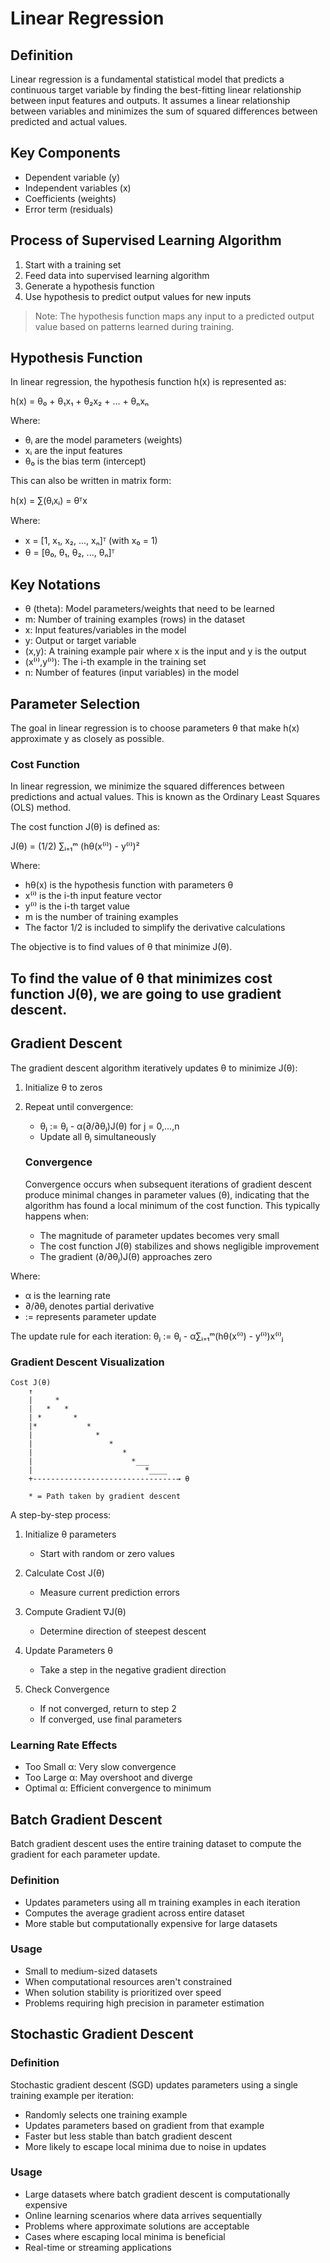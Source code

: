 # Linear Regression

## Definition
Linear regression is a fundamental statistical model that predicts a continuous target variable by finding the best-fitting linear relationship between input features and outputs. It assumes a linear relationship between variables and minimizes the sum of squared differences between predicted and actual values.

## Key Components
- Dependent variable (y)
- Independent variables (x)
- Coefficients (weights)
- Error term (residuals)

## Process of Supervised Learning Algorithm
1. Start with a training set
2. Feed data into supervised learning algorithm
3. Generate a hypothesis function
4. Use hypothesis to predict output values for new inputs

> Note: The hypothesis function maps any input to a predicted output value based on patterns learned during training.

## Hypothesis Function
In linear regression, the hypothesis function h(x) is represented as:

h(x) = θ₀ + θ₁x₁ + θ₂x₂ + ... + θₙxₙ

Where:
- θᵢ are the model parameters (weights)
- xᵢ are the input features
- θ₀ is the bias term (intercept)

This can also be written in matrix form:

h(x) = ∑(θᵢxᵢ) = θᵀx

Where:
- x = [1, x₁, x₂, ..., xₙ]ᵀ (with x₀ = 1)
- θ = [θ₀, θ₁, θ₂, ..., θₙ]ᵀ

## Key Notations
- θ (theta): Model parameters/weights that need to be learned
- m: Number of training examples (rows) in the dataset
- x: Input features/variables in the model
- y: Output or target variable
- (x,y): A training example pair where x is the input and y is the output
- (x⁽ⁱ⁾,y⁽ⁱ⁾): The i-th example in the training set
- n: Number of features (input variables) in the model
## Parameter Selection
The goal in linear regression is to choose parameters θ that make h(x) approximate y as closely as possible.

### Cost Function
In linear regression, we minimize the squared differences between predictions and actual values. This is known as the Ordinary Least Squares (OLS) method.

The cost function J(θ) is defined as:

J(θ) = (1/2) ∑ᵢ₌₁ᵐ (hθ(x⁽ⁱ⁾) - y⁽ⁱ⁾)²

Where:
- hθ(x) is the hypothesis function with parameters θ
- x⁽ⁱ⁾ is the i-th input feature vector
- y⁽ⁱ⁾ is the i-th target value
- m is the number of training examples
- The factor 1/2 is included to simplify the derivative calculations

The objective is to find values of θ that minimize J(θ).


## To find the value of θ that minimizes cost function J(θ), we are going to use gradient descent.

## Gradient Descent
The gradient descent algorithm iteratively updates θ to minimize J(θ):

1. Initialize θ to zeros
2. Repeat until convergence:
    - θⱼ := θⱼ - α(∂/∂θⱼ)J(θ) for j = 0,...,n
    - Update all θⱼ simultaneously
    ### Convergence
    Convergence occurs when subsequent iterations of gradient descent produce minimal changes in parameter values (θ), indicating that the algorithm has found a local minimum of the cost function. This typically happens when:

    - The magnitude of parameter updates becomes very small
    - The cost function J(θ) stabilizes and shows negligible improvement
    - The gradient (∂/∂θⱼ)J(θ) approaches zero

Where:
- α is the learning rate
- ∂/∂θⱼ denotes partial derivative
- := represents parameter update

The update rule for each iteration:
θⱼ := θⱼ - α∑ᵢ₌₁ᵐ(hθ(x⁽ⁱ⁾) - y⁽ⁱ⁾)x⁽ⁱ⁾ⱼ


### Gradient Descent Visualization

```
Cost J(θ)
    ↑
    |     *
    |   *   *
    | *       * 
    |*           *
    |              *
    |                 *
    |                    *
    |                      *___
    |                         *____
    +--------------------------------→ θ
    
    * = Path taken by gradient descent
```

A step-by-step process:

1. Initialize θ parameters
    - Start with random or zero values
    
2. Calculate Cost J(θ)
    - Measure current prediction errors
    
3. Compute Gradient ∇J(θ)
    - Determine direction of steepest descent
    
4. Update Parameters θ
    - Take a step in the negative gradient direction
    
5. Check Convergence
    - If not converged, return to step 2
    - If converged, use final parameters

### Learning Rate Effects
- Too Small α: Very slow convergence
- Too Large α: May overshoot and diverge
- Optimal α: Efficient convergence to minimum

## Batch Gradient Descent
Batch gradient descent uses the entire training dataset to compute the gradient for each parameter update.

### Definition
- Updates parameters using all m training examples in each iteration
- Computes the average gradient across entire dataset
- More stable but computationally expensive for large datasets

### Usage
- Small to medium-sized datasets
- When computational resources aren't constrained
- When solution stability is prioritized over speed
- Problems requiring high precision in parameter estimation

## Stochastic Gradient Descent

### Definition
Stochastic gradient descent (SGD) updates parameters using a single training example per iteration:
- Randomly selects one training example
- Updates parameters based on gradient from that example
- Faster but less stable than batch gradient descent
- More likely to escape local minima due to noise in updates

### Usage
- Large datasets where batch gradient descent is computationally expensive
- Online learning scenarios where data arrives sequentially
- Problems where approximate solutions are acceptable
- Cases where escaping local minima is beneficial
- Real-time or streaming applications
